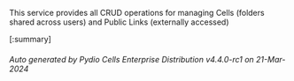 






This service provides all CRUD operations for managing Cells (folders shared across users) and Public Links (externally accessed)

[:summary]

###### Auto generated by Pydio Cells Enterprise Distribution v4.4.0-rc1 on 21-Mar-2024
